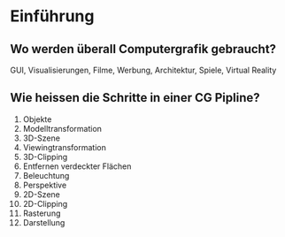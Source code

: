 # Einführung

## Wo werden überall Computergrafik gebraucht?
GUI, Visualisierungen, Filme, Werbung, 
Architektur, Spiele, Virtual Reality

## Wie heissen die Schritte in einer CG Pipline?
 1. Objekte
 2. Modelltransformation
 3. 3D-Szene
 4. Viewingtransformation
 5. 3D-Clipping
 6. Entfernen verdeckter Flächen
 7. Beleuchtung
 8. Perspektive
 9. 2D-Szene
10. 2D-Clipping
11. Rasterung
12. Darstellung

